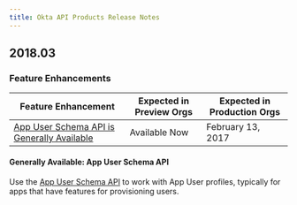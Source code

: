 ```yaml
---
title: Okta API Products Release Notes
---
```


## 2018.03

### Feature Enhancements

| Feature Enhancement                                                                    | Expected in Preview Orgs | Expected in Production Orgs |
| -------------------------------------------------------------------------------------- | ------------------------ | --------------------------- |
| [App User Schema API is Generally Available](#generally-available-app-user-schema-api) | Available Now            | February 13, 2017           |

#### Generally Available: App User Schema API
Use the [App User Schema API](/docs/reference/api/schemas/#app-user-schema-operations) to work with App User profiles, typically for apps that have features for provisioning users. <!--OKTA-154105-->
